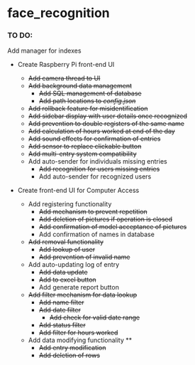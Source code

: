 # face_recognition

### TO DO:
Add manager for indexes

- Create Raspberry Pi front-end UI
	- ~~Add camera thread to UI~~
	- ~~Add background data management~~
		- ~~Add SQL management of database~~
		- ~~Add path locations to *config.json*~~
	- ~~Add rollback feature for misidentification~~
	- ~~Add sidebar display with user details once recognized~~
	- ~~Add prevention to double registers of the same name~~
	- ~~Add calculation of hours worked at end of the day~~
	- ~~Add sound effects for confirmation of entries~~
	- ~~Add sensor to replace clickable button~~
	- ~~Add multi-entry system compatibility~~
	- Add auto-sender for individuals missing entries
		- ~~Add recognition for users missing entries~~
		- Add auto-sender for recognized users

- Create front-end UI for Computer Access
	- Add registering functionality
		- ~~Add mechanism to prevent repetition~~
		- ~~Add deletion of pictures if operation is closed~~
		- ~~Add confirmation of model acceptance of pictures~~
		- Add confirmation of names in database
	- ~~Add removal functionality~~
		- ~~Add lookup of user~~
		- ~~Add prevention of invalid name~~
	- Add auto-updating log of entry
		- ~~Add data update~~
		- ~~Add to excel button~~
		- Add generate report button
	- ~~Add filter mechanism for data lookup~~
		- ~~Add name filter~~
		- ~~Add date filter~~
			- ~~Add check for valid date range~~
		- ~~Add status filter~~
		- ~~Add filter for hours worked~~
	- Add data modifying functionality **
		- ~~Add entry modification~~
		- ~~Add deletion of rows~~

